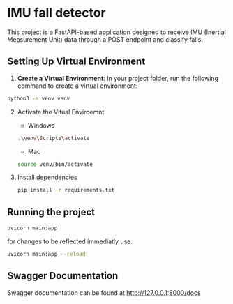 # IMU fall detector

This project is a FastAPI-based application designed to receive IMU (Inertial Measurement Unit) data through a POST endpoint and classify falls.

## Setting Up Virtual Environment

1. **Create a Virtual Environment**:
   In your project folder, run the following command to create a virtual environment:

```bash
python3 -m venv venv
```

2. Activate the Vitual Enviroemnt

   - Windows

   ```bash
   .\venv\Scripts\activate
   ```

   - Mac

   ```bash
   source venv/bin/activate
   ```

3. Install dependencies
   ```bash
   pip install -r requirements.txt
   ```

## Running the project

```bash
uvicorn main:app
```

for changes to be reflected immediatly use:

```bash
uvicorn main:app --reload
```

## Swagger Documentation

Swagger documentation can be found at http://127.0.0.1:8000/docs